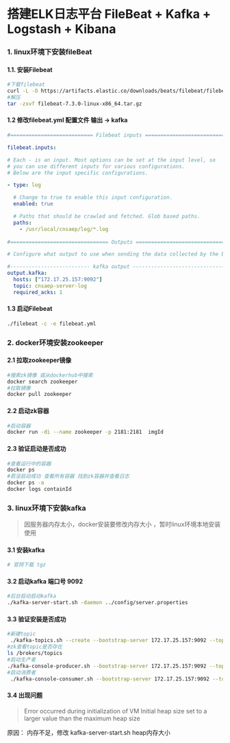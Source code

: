 # 搭建ELK日志平台  FileBeat + Kafka + Logstash + Kibana



### 1. linux环境下安装fileBeat

#### 1.1. 安装Filebeat

```sh
#下载filebeat
curl -L -O https://artifacts.elastic.co/downloads/beats/filebeat/filebeat-7.3.0-linux-x86_64.tar.gz
#解压
tar -zxvf filebeat-7.3.0-linux-x86_64.tar.gz
```

#### 1.2 修改filebeat.yml 配置文件  **输出 -> kafka**

```yml
#=========================== Filebeat inputs =============================

filebeat.inputs:

# Each - is an input. Most options can be set at the input level, so
# you can use different inputs for various configurations.
# Below are the input specific configurations.

- type: log

  # Change to true to enable this input configuration.
  enabled: true

  # Paths that should be crawled and fetched. Glob based paths.
  paths:
    - /usr/local/cnsaep/log/*.log
    
#================================ Outputs =====================================

# Configure what output to use when sending the data collected by the beat.

#-------------------------- kafka output ------------------------------
output.kafka:
  hosts: ["172.17.25.157:9092"]
  topic: cnsaep-server-log
  required_acks: 1

```

#### 1.3  启动Filebeat

``` sh
./filebeat -c -e filebeat.yml
```



### 2. docker环境安装zookeeper

#### 2.1 拉取zookeeper镜像

```sh
#搜索zk镜像 或从dockerhub中搜索
docker search zookeeper
#拉取镜像
docker pull zookeeper
```

#### 2.2 启动zk容器

```sh
#启动容器
docker run -di --name zookeeper -p 2181:2181  imgId
```

#### 2.3 验证启动是否成功

```sh
#查看运行中的容器
docker ps 
#若没启动成功 查看所有容器 找到zk容器并查看日志
docker ps -a
docker logs containId
```



### 3. linux环境下安装kafka

> 因服务器内存太小，docker安装要修改内存大小 ，暂时linux环境本地安装使用

#### 3.1  安装kafka

```sh
# 官网下载 tgz
```

#### 3.2 启动kafka  端口号 9092

```sh
#后台启动启动kafka
./kafka-server-start.sh -daemon ../config/server.properties
```

#### 3.3 验证安装是否成功

```sh
#新建topic 
 ./kafka-topics.sh --create --bootstrap-server 172.17.25.157:9092 --topic cnsaep-server-log --partitions 1 --replication-factor 1
#zk查看topic是否存在
ls /brokers/topics
#启动生产者
./kafka-console-producer.sh --bootstrap-server 172.17.25.157:9092 --topic cnsaep-server-log
#启动消费者
 ./kafka-console-consumer.sh --bootstrap-server 172.17.25.157:9092 --topic cnsaep-server-log --from-beginning
```

#### 3.4 出现问题

> Error occurred during initialization of VM Initial heap size set to a larger value than the maximum heap size

原因： 内存不足，修改 kafka-server-start.sh  heap内存大小







